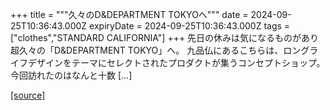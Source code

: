+++
title = """久々のD&DEPARTMENT TOKYOへ"""
date = 2024-09-25T10:36:43.000Z
expiryDate = 2024-09-25T10:36:43.000Z
tags = ["clothes","STANDARD CALIFORNIA"]
+++
先日の休みは気になるものがあり超久々の「D&DEPARTMENT TOKYO」へ。 九品仏にあるこちらは、ロングライフデザインをテーマにセレクトされたプロダクトが集うコンセプトショップ。 今回訪れたのはなんと十数 \[…\]

[[source]](https://www.standardcalifornia.com/blog/49639.html)
